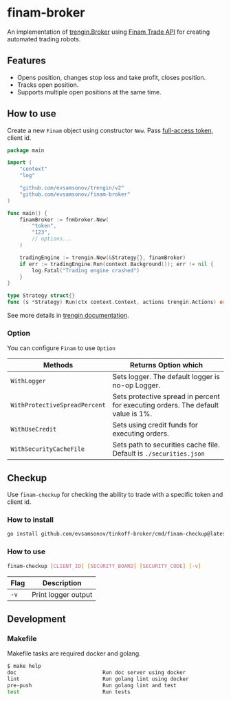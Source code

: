# finam-broker

An implementation of [trengin.Broker](http://github.com/evsamsonov/trengin) using [Finam Trade API](https://finamweb.github.io/trade-api-docs/) 
for creating automated trading robots. 

## Features
- Opens position, changes stop loss and take profit, closes position.
- Tracks open position.
- Supports multiple open positions at the same time.

## How to use

Create a new `Finam` object using constructor `New`. Pass [full-access token](https://finamweb.github.io/trade-api-docs/tokens),
client id. 

```go
package main

import (
	"context"
	"log"

	"github.com/evsamsonov/trengin/v2"
	"github.com/evsamsonov/finam-broker"
)

func main() {
	finamBroker := fnmbroker.New(
		"token",
		"123",
		// options...
	)

	tradingEngine := trengin.New(&Strategy{}, finamBroker)
	if err := tradingEngine.Run(context.Background()); err != nil {
		log.Fatal("Trading engine crashed")
	}
}

type Strategy struct{}
func (s *Strategy) Run(ctx context.Context, actions trengin.Actions) error { panic("implement me") }
```

See more details in [trengin documentation](http://github.com/evsamsonov/trengin).

### Option

You can configure `Finam` to use `Option`

| Methods                       | Returns Option which                                                             |
|-------------------------------|----------------------------------------------------------------------------------|
| `WithLogger`                  | Sets logger. The default logger is no-op Logger.                                 |
| `WithProtectiveSpreadPercent` | Sets protective spread in percent for executing orders. The default value is 1%. |
| `WithUseCredit`               | Sets using credit funds for executing orders.                                    |
| `WithSecurityCacheFile`       | Sets path to securities cache file. Default is `./securities.json`               |

## Checkup

Use `finam-checkup` for checking the ability to trade with a specific token and client id. 

### How to install

```bash
go install github.com/evsamsonov/tinkoff-broker/cmd/finam-checkup@latest
```

### How to use 

```bash
finam-checkup [CLIENT_ID] [SECURITY_BOARD] [SECURITY_CODE] [-v]
 ```

| Flag | Description         |
|------|---------------------|
| `-v` | Print logger output |

## Development

### Makefile 

Makefile tasks are required docker and golang.

```bash
$ make help    
doc                            Run doc server using docker
lint                           Run golang lint using docker
pre-push                       Run golang lint and test
test                           Run tests
```
